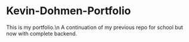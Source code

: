 # Kevin-Dohmen-Portfolio
This is my portfolio.\n
A continuation of my previous repo for school but now with complete backend.
